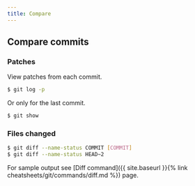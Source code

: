 ```yaml
---
title: Compare
---
```


## Compare commits


### Patches

View patches from each commit.

```sh
$ git log -p
```

Or only for the last commit.

```sh
$ git show
```


### Files changed

```sh
$ git diff --name-status COMMIT [COMMIT]
$ git diff --name-status HEAD~2
```

For sample output see [Diff command]({{ site.baseurl }}{% link cheatsheets/git/commands/diff.md %}) page.
